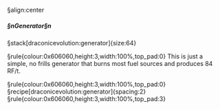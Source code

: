 §align:center
##### §nGenerator§n

§stack[draconicevolution:generator]{size:64}

§rule{colour:0x606060,height:3,width:100%,top_pad:0}
This is just a simple, no frills generator that burns most fuel sources and produces 84 RF/t.

§rule{colour:0x606060,height:3,width:100%,top_pad:0}
§recipe[draconicevolution:generator]{spacing:2}
§rule{colour:0x606060,height:3,width:100%,top_pad:3}

